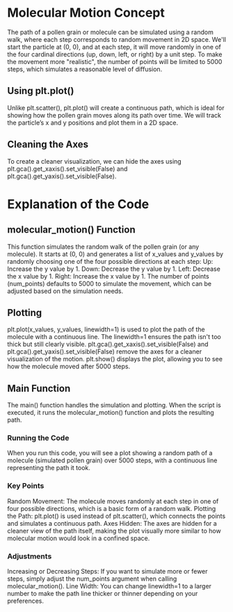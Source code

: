 # Molecular Motion Concept
The path of a pollen grain or molecule can be simulated using a random walk, where each step corresponds to random movement in 2D space.
We'll start the particle at (0, 0), and at each step, it will move randomly in one of the four cardinal directions (up, down, left, or right) by a unit step.
To make the movement more "realistic", the number of points will be limited to 5000 steps, which simulates a reasonable level of diffusion.

## Using plt.plot()
Unlike plt.scatter(), plt.plot() will create a continuous path, which is ideal for showing how the pollen grain moves along its path over time.
We will track the particle’s x and y positions and plot them in a 2D space.

## Cleaning the Axes
To create a cleaner visualization, we can hide the axes using plt.gca().get_xaxis().set_visible(False) and plt.gca().get_yaxis().set_visible(False).

# Explanation of the Code
## molecular_motion() Function
This function simulates the random walk of the pollen grain (or any molecule).
It starts at (0, 0) and generates a list of x_values and y_values by randomly choosing one of the four possible directions at each step:
Up: Increase the y value by 1.
Down: Decrease the y value by 1.
Left: Decrease the x value by 1.
Right: Increase the x value by 1.
The number of points (num_points) defaults to 5000 to simulate the movement, which can be adjusted based on the simulation needs.

## Plotting
plt.plot(x_values, y_values, linewidth=1) is used to plot the path of the molecule with a continuous line. The linewidth=1 ensures the path isn't too thick but still clearly visible.
plt.gca().get_xaxis().set_visible(False) and plt.gca().get_yaxis().set_visible(False) remove the axes for a cleaner visualization of the motion.
plt.show() displays the plot, allowing you to see how the molecule moved after 5000 steps.

## Main Function
The main() function handles the simulation and plotting. When the script is executed, it runs the molecular_motion() function and plots the resulting path.
### Running the Code
When you run this code, you will see a plot showing a random path of a molecule (simulated pollen grain) over 5000 steps, with a continuous line representing the path it took.
### Key Points
Random Movement: The molecule moves randomly at each step in one of four possible directions, which is a basic form of a random walk.
Plotting the Path: plt.plot() is used instead of plt.scatter(), which connects the points and simulates a continuous path.
Axes Hidden: The axes are hidden for a cleaner view of the path itself, making the plot visually more similar to how molecular motion would look in a confined space.
### Adjustments
Increasing or Decreasing Steps: If you want to simulate more or fewer steps, simply adjust the num_points argument when calling molecular_motion().
Line Width: You can change linewidth=1 to a larger number to make the path line thicker or thinner depending on your preferences.